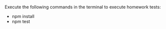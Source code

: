 Execute the following commands in the terminal to execute homework tests:

- npm install
- npm test
